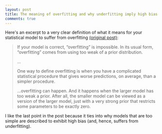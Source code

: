 ```yaml
---
layout: post
title: The meaning of overfitting and why underfitting imply high bias
comments: true
---
```


Here's an excerpt to a very clear definition of what it means for your statistical model to suffer from overfitting [(original post)](http://andrewgelman.com/2017/07/15/what-is-overfitting-exactly/):

<!--excerpt-->

> If your model is correct, “overfitting” is impossible. In its usual form, “overfitting” comes from using too weak of a prior distribution.
> 
> ...
> 
> One way to define overfitting is when you have a complicated statistical procedure that gives worse predictions, on average, than a simpler procedure.
> 
> ...overfitting can happen. And it happens when the larger model has too weak a prior. After all, the smaller model can be viewed as a version of the larger model, just with a very strong prior that restricts some parameters to be exactly zero.

I like the last point in the post because it ties into why models that are too simple are described to exhibit high bias (and, hence, suffers from underfitting).

